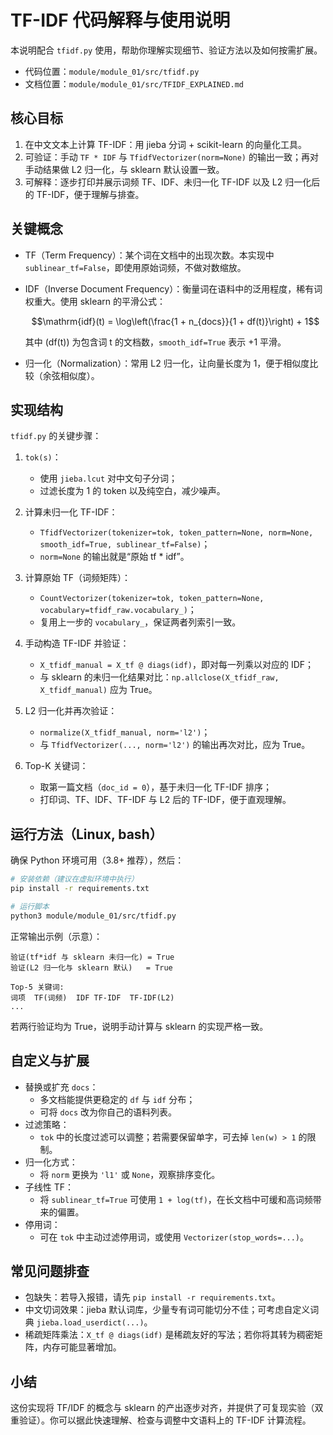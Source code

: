 # TF-IDF 代码解释与使用说明

本说明配合 `tfidf.py` 使用，帮助你理解实现细节、验证方法以及如何按需扩展。

- 代码位置：`module/module_01/src/tfidf.py`
- 文档位置：`module/module_01/src/TFIDF_EXPLAINED.md`

## 核心目标

1. 在中文文本上计算 TF-IDF：用 jieba 分词 + scikit-learn 的向量化工具。
2. 可验证：手动 `TF * IDF` 与 `TfidfVectorizer(norm=None)` 的输出一致；再对手动结果做 L2 归一化，与 sklearn 默认设置一致。
3. 可解释：逐步打印并展示词频 TF、IDF、未归一化 TF-IDF 以及 L2 归一化后的 TF-IDF，便于理解与排查。

## 关键概念

- TF（Term Frequency）：某个词在文档中的出现次数。本实现中 `sublinear_tf=False`，即使用原始词频，不做对数缩放。
- IDF（Inverse Document Frequency）：衡量词在语料中的泛用程度，稀有词权重大。使用 sklearn 的平滑公式：
  
  $$\mathrm{idf}(t) = \log\left(\frac{1 + n_{docs}}{1 + df(t)}\right) + 1$$
  
  其中 \(df(t)\) 为包含词 t 的文档数，`smooth_idf=True` 表示 +1 平滑。
- 归一化（Normalization）：常用 L2 归一化，让向量长度为 1，便于相似度比较（余弦相似度）。

## 实现结构

`tfidf.py` 的关键步骤：

1) `tok(s)`：
   - 使用 `jieba.lcut` 对中文句子分词；
   - 过滤长度为 1 的 token 以及纯空白，减少噪声。

2) 计算未归一化 TF-IDF：
   - `TfidfVectorizer(tokenizer=tok, token_pattern=None, norm=None, smooth_idf=True, sublinear_tf=False)`；
   - `norm=None` 的输出就是“原始 tf * idf”。

3) 计算原始 TF（词频矩阵）：
   - `CountVectorizer(tokenizer=tok, token_pattern=None, vocabulary=tfidf_raw.vocabulary_)`；
   - 复用上一步的 `vocabulary_`，保证两者列索引一致。

4) 手动构造 TF-IDF 并验证：
   - `X_tfidf_manual = X_tf @ diags(idf)`，即对每一列乘以对应的 IDF；
   - 与 sklearn 的未归一化结果对比：`np.allclose(X_tfidf_raw, X_tfidf_manual)` 应为 True。

5) L2 归一化并再次验证：
   - `normalize(X_tfidf_manual, norm='l2')`；
   - 与 `TfidfVectorizer(..., norm='l2')` 的输出再次对比，应为 True。

6) Top-K 关键词：
   - 取第一篇文档（`doc_id = 0`），基于未归一化 TF-IDF 排序；
   - 打印词、TF、IDF、TF-IDF 与 L2 后的 TF-IDF，便于直观理解。

## 运行方法（Linux, bash）

确保 Python 环境可用（3.8+ 推荐），然后：

```bash
# 安装依赖（建议在虚拟环境中执行）
pip install -r requirements.txt

# 运行脚本
python3 module/module_01/src/tfidf.py
```

正常输出示例（示意）：

```
验证(tf*idf 与 sklearn 未归一化) = True
验证(L2 归一化与 sklearn 默认)   = True

Top-5 关键词:
词项	TF(词频)	IDF	TF-IDF	TF-IDF(L2)
...
```

若两行验证均为 True，说明手动计算与 sklearn 的实现严格一致。

## 自定义与扩展

- 替换或扩充 `docs`：
  - 多文档能提供更稳定的 `df` 与 `idf` 分布；
  - 可将 `docs` 改为你自己的语料列表。
- 过滤策略：
  - `tok` 中的长度过滤可以调整；若需要保留单字，可去掉 `len(w) > 1` 的限制。
- 归一化方式：
  - 将 `norm` 更换为 `'l1'` 或 `None`，观察排序变化。
- 子线性 TF：
  - 将 `sublinear_tf=True` 可使用 `1 + log(tf)`，在长文档中可缓和高词频带来的偏置。
- 停用词：
  - 可在 `tok` 中主动过滤停用词，或使用 `Vectorizer(stop_words=...)`。

## 常见问题排查

- 包缺失：若导入报错，请先 `pip install -r requirements.txt`。
- 中文切词效果：jieba 默认词库，少量专有词可能切分不佳；可考虑自定义词典 `jieba.load_userdict(...)`。
- 稀疏矩阵乘法：`X_tf @ diags(idf)` 是稀疏友好的写法；若你将其转为稠密矩阵，内存可能显著增加。

## 小结

这份实现将 TF/IDF 的概念与 sklearn 的产出逐步对齐，并提供了可复现实验（双重验证）。你可以据此快速理解、检查与调整中文语料上的 TF-IDF 计算流程。
